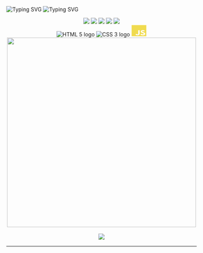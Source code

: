 ![Typing SVG](https://readme-typing-svg.herokuapp.com/?color=0C2CBC&size=35&center=true&vCenter=true&width=1000&lines=Olá,+Eu+sou+hobbista+de+código.:%29)
![Typing SVG](https://readme-typing-svg.herokuapp.com/?color=BC0C0C&size=20&center=true&vCenter=true&width=1000&lines=Estudo+Lógica,+Redes,+Web+e+um+monte+de+coisas.)

<div align="center"> 
  <!--<a href="https://www.instagram.com/claudiadjdantas/" target="_blank">
  <img src="https://img.shields.io/badge/-Instagram-%23E4405F?style=for-the-badge&logo=instagram&logoColor=white" target="_blank"></a> --> 
 	
  <a href="https://www.twitch.tv/claudiadejesusdantas" target="_blank">
  <img src="https://img.shields.io/badge/Twitch-9146FF?style=for-the-badge&logo=twitch&logoColor=white" target="_blank"></a>
 
  <a href = "mailto:claudiadejesusdantas@gmail.com">
  <img src="https://img.shields.io/badge/-Gmail-%23333?style=for-the-badge&logo=gmail&logoColor=white" target="_blank"></a>
 
  <!-- <a href="https://www.linkedin.com/in/claudiadejesusdantas" target="_blank">
  <img src="https://img.shields.io/badge/-LinkedIn-%230077B5?style=for-the-badge&logo=linkedin&logoColor=white" target="_blank"></a> --> 

  <a href="https://codepen.io/claudiadejesusdantas" target="_blank">
  <img src="https://img.shields.io/badge/Codepen-000000?style=for-the-badge&logo=codepen&logoColor=white" target="_blank"></a> 

  <a href="https://twitter.com/claudiadjdantas" target="_blank">
  <img src="https://img.shields.io/badge/Twitter-1DA1F2?style=for-the-badge&logo=twitter&logoColor=white" target="_blank"></a> 
 	 
  <a href="https://www.tiktok.com/@claudiadjdantas" target="_blank">
  <img src="https://img.shields.io/badge/TikTok-000000?style=for-the-badge&logo=tiktok&logoColor=white"></a> 
  
<!--   FONTE DAS IMAGENS DAS REDES SOCIAIS: https://dev.to/envoy_/150-badges-for-github-pnk -->
</div>

<!-- TECNOLOGIAS QUE EU ESTUDO -->
<div align="center">
  <img alt="HTML 5 logo" height="30" width="40" src="https://cdn.jsdelivr.net/gh/devicons/devicon/icons/html5/html5-original.svg">
  <img alt="CSS 3 logo" height="30" width="40" src="https://cdn.jsdelivr.net/gh/devicons/devicon/icons/css3/css3-original.svg">
  <img alt="Javascript logo" height="30" width="40"   src="https://raw.githubusercontent.com/devicons/devicon/master/icons/javascript/javascript-plain.svg">
</div>

<!-- <div align="center">  
  <img width="49%" height="195px" src="https://github-readme-stats.vercel.app/api?username=claudiadejesusdantas&show_icons=true&count_private=true&hide_border=true&title_color=ff91a4&icon_color=ff91a4&text_color=c9d1d9&bg_color=0d1117" alt="Claudia de Jesus Dantas github stats" /> 
  <img width="41%" height="195px" src="https://github-readme-stats.vercel.app/api/top-langs/?username=claudiadejesusdantas&layout=compact&hide_border=true&title_color=ff91a4&text_color=ff91a4&bg_color=0d1117" />
</div>  -->

<!-- 
<!-- MEU GIF FAVORITO -->
<div align="center">
  <img height="500" width="500" src="https://media2.giphy.com/media/11JTxkrmq4bGE0/giphy.gif?cid=ecf05e47va47epk92xto78inp7bxcsuq6b3wlyffdl0xe8qg&rid=giphy.gif&ct=g">
</div>


<!-- TROFÉUS DO GITHUB -->
<p align="center">
  <img src="https://github-profile-trophy.vercel.app/?username=claudiadejesusdantas&theme=dracula&row=2&no-bg=true&column=3&margin-w=15&margin-h=15" />
</p> 
 



-----------------------------------------------
